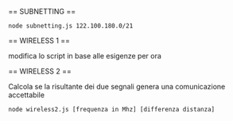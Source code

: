 == SUBNETTING ==

`node subnetting.js 122.100.180.0/21`

== WIRELESS 1 ==

modifica lo script in base alle esigenze per ora

== WIRELESS 2 ==

Calcola se la risultante dei due segnali genera una comunicazione accettabile

`node wireless2.js [frequenza in Mhz] [differenza distanza]`
